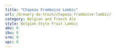 ```yaml
---
title: "Chapeau Framboise Lambic"
url: /brewery-de-troch/chapeau-framboise-lambic/
category: Belgian and French Ale
style: Belgian-Style Fruit Lambic
abv: 0
ibu: 0
srm: 0
upc: 0
---
```


